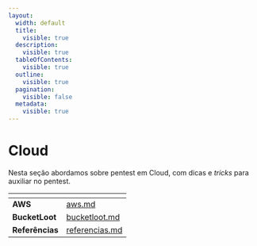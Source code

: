 ```yaml
---
layout:
  width: default
  title:
    visible: true
  description:
    visible: true
  tableOfContents:
    visible: true
  outline:
    visible: true
  pagination:
    visible: false
  metadata:
    visible: true
---
```


# Cloud

Nesta seção abordamos sobre pentest em Cloud, com dicas e _tricks_ para auxiliar no pentest.

<table data-view="cards"><thead><tr><th></th><th data-hidden data-card-target data-type="content-ref"></th></tr></thead><tbody><tr><td><strong>AWS</strong></td><td><a href="aws.md">aws.md</a></td></tr><tr><td><strong>BucketLoot</strong></td><td><a href="bucketloot.md">bucketloot.md</a></td></tr><tr><td><strong>Referências</strong></td><td><a href="referencias.md">referencias.md</a></td></tr></tbody></table>







